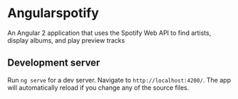 # Angularspotify

An Angular 2 application that uses the Spotify Web API to find artists, display albums, and play preview tracks

## Development server

Run `ng serve` for a dev server. Navigate to `http://localhost:4200/`. The app will automatically reload if you change any of the source files.
